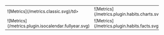 <table border="0">
 <tr>
    <td>![Metrics](/metrics.classic.svg)/td>
    <td>![Metrics](/metrics.plugin.habits.charts.svg)</td>
 </tr>
 <tr>
    <td>![Metrics](/metrics.plugin.isocalendar.fullyear.svg)</td>
    <td>![Metrics](/metrics.plugin.habits.facts.svg)</td>
 </tr>
</table>
